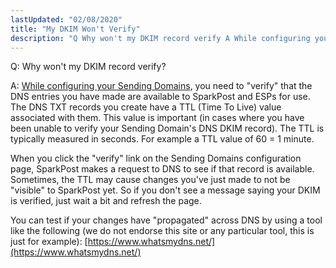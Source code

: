 ```yaml
---
lastUpdated: "02/08/2020"
title: "My DKIM Won't Verify"
description: "Q Why won't my DKIM record verify A While configuring your Sending Domains you need to verify that the DNS entries you have made are available to Spark Post and ES Ps for use The DNS TXT records you create have a TTL Time To Live value associated with them..."
---
```


Q: Why won't my DKIM record verify?

A: [While configuring your Sending Domains](https://www.sparkpost.com/docs/getting-started/getting-started-sparkpost/#prerequisites), you need to "verify" that the DNS entries you have made are available to SparkPost and ESPs for use. The DNS TXT records you create have a TTL (Time To Live) value associated with them. This value is important (in cases where you have been unable to verify your Sending Domain's DNS DKIM record). The TTL is typically measured in seconds. For example a TTL value of 60 = 1 minute.

When you click the "verify" link on the Sending Domains configuration page, SparkPost makes a request to DNS to see if that record is available. Sometimes, the TTL may cause changes you've just made to not be "visible" to SparkPost yet. So if you don't see a message saying your DKIM is verified, just wait a bit and refresh the page.

You can test if your changes have "propagated" across DNS by using a tool like the following (we do not endorse this site or any particular tool, this is just for example): [https://www.whatsmydns.net/](https://www.whatsmydns.net/)
